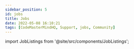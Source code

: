 ```yaml
---
sidebar_position: 5
id: jobs
title: Jobs
date: 2022-05-08 16:10:21
tags: [CodeMasterMindHQ, Support, jobs, Community]
---
```



import JobListings from '@site/src/components/JobListings';

<JobListings />